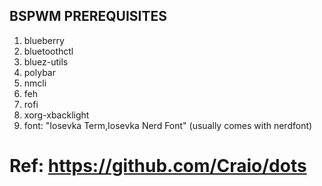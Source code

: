 ## BSPWM PREREQUISITES
1. blueberry
2. bluetoothctl
3. bluez-utils
4. polybar
5. nmcli
6. feh
7. rofi
8. xorg-xbacklight
9. font: "Iosevka Term,Iosevka Nerd Font" (usually comes with nerdfont)

# Ref: https://github.com/Craio/dots
